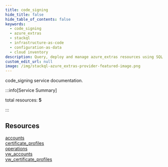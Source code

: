 ```yaml
---
title: code_signing
hide_title: false
hide_table_of_contents: false
keywords:
  - code_signing
  - azure_extras
  - stackql
  - infrastructure-as-code
  - configuration-as-data
  - cloud inventory
description: Query, deploy and manage azure_extras resources using SQL
custom_edit_url: null
image: /img/stackql-azure_extras-provider-featured-image.png
---
```


code_signing service documentation.

:::info[Service Summary]

total resources: __5__  

:::

## Resources
<div class="row">
<div class="providerDocColumn">
<a href="/services/code_signing/accounts/">accounts</a><br />
<a href="/services/code_signing/certificate_profiles/">certificate_profiles</a><br />
<a href="/services/code_signing/operations/">operations</a>
</div>
<div class="providerDocColumn">
<a href="/services/code_signing/vw_accounts/">vw_accounts</a><br />
<a href="/services/code_signing/vw_certificate_profiles/">vw_certificate_profiles</a>
</div>
</div>